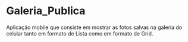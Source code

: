 # Galeria_Publica

Aplicação mobile que consiste em mostrar as fotos salvas na galeria do celular tanto em formato de Lista como em formato de Grid. 
